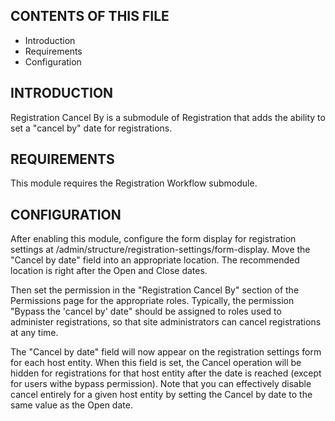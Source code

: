 CONTENTS OF THIS FILE
---------------------

 * Introduction
 * Requirements
 * Configuration


INTRODUCTION
------------

Registration Cancel By is a submodule of Registration that adds the ability to set a "cancel by" date for registrations.


REQUIREMENTS
------------

This module requires the Registration Workflow submodule.


CONFIGURATION
-------------

After enabling this module, configure the form display for registration settings at /admin/structure/registration-settings/form-display. Move the "Cancel by date" field into an appropriate location. The recommended location is right after the Open and Close dates.

Then set the permission in the "Registration Cancel By" section of the Permissions page for the appropriate roles. Typically, the permission "Bypass the 'cancel by' date" should be assigned to roles used to administer registrations, so that site administrators can cancel registrations at any time.

The "Cancel by date" field will now appear on the registration settings form for each host entity. When this field is set, the Cancel operation will be hidden for registrations for that host entity after the date is reached (except for users withe bypass permission). Note that you can effectively disable cancel entirely for a given host entity by setting the Cancel by date to the same value as the Open date.
